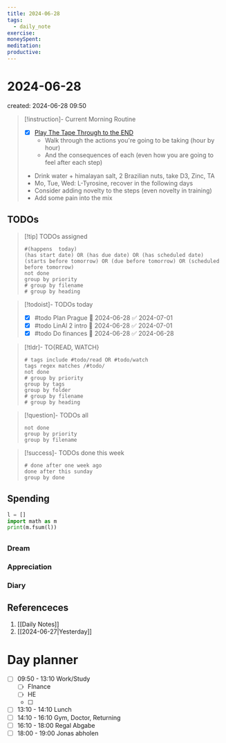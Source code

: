 ```yaml
---
title: 2024-06-28
tags:
  - daily_note
exercise: 
moneySpent: 
meditation:
productive:
---
```

# 2024-06-28
created: 2024-06-28 09:50

> [!instruction]- Current Morning Routine
> - [x] [Play The Tape Through to the END](https://youtu.be/6CWq8wyS90o?si=FdqthmYdGg12ubuB)
> 	- Walk through the actions you're going to be taking (hour by hour)
> 	- And the consequences of each (even how you are going to feel after each step)
> - Drink water + himalayan salt, 2 Brazilian nuts, take D3, Zinc, TA
> - Mo, Tue, Wed: L-Tyrosine, recover in the following days
> - Consider adding novelty to the steps (even novelty in training)
> - Add some pain into the mix

## TODOs
>[!tip] TODOs assigned
> ```tasks
> #(happens  today)
> (has start date) OR (has due date) OR (has scheduled date)
> (starts before tomorrow) OR (due before tomorrow) OR (scheduled before tomorrow)
> not done
> group by priority
> # group by filename
> # group by heading
> ```

>[!todoist]- TODOs today
>- [x] #todo Plan Prague 🛫 2024-06-28 ✅ 2024-07-01
>- [x] #todo LinAl 2 intro 🛫 2024-06-28 ✅ 2024-07-01
>- [x] #todo Do finances 🛫 2024-06-28 ✅ 2024-06-28

>[!tldr]- TO{READ, WATCH}
> ```tasks
> # tags include #todo/read OR #todo/watch 
> tags regex matches /#todo/
> not done
> # group by priority
> group by tags
> group by folder
> # group by filename
> # group by heading
> ```

>[!question]- TODOs all
> ```tasks
> not done
> group by priority
> group by filename
> ```

>[!success]- TODOs done this week
> ```tasks
> # done after one week ago
> done after this sunday
> group by done
>  ```

## Spending
```python
l = []
import math as m
print(m.fsum(l))
```

##
### Dream

### Appreciation

### Diary

## Referenceces
1. [[Daily Notes]]
2. [[2024-06-27|Yesterday]]

# Day planner

- [ ] 09:50 - 13:10 Work/Study
	- [ ] FInance
	- [ ] HE 
	- [ ] 
- [ ] 13:10 - 14:10 Lunch
- [ ] 14:10 - 16:10 Gym, Doctor, Returning
- [ ] 16:10 - 18:00 Regal Abgabe
- [ ] 18:00 - 19:00 Jonas abholen